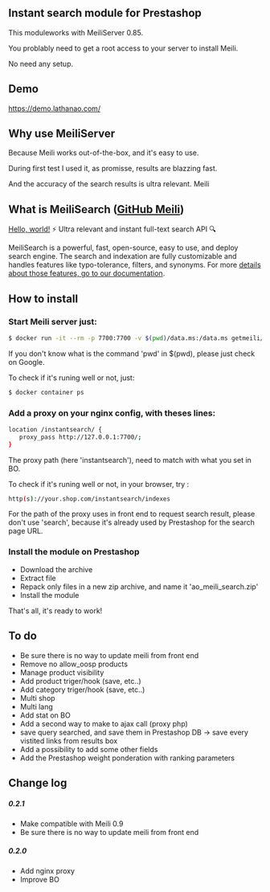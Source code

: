 ## Instant search module for Prestashop 

This moduleworks with MeiliServer 0.85.

You problably need to get a root access to your server to install Meili.

No need any setup.

## Demo
https://demo.lathanao.com/

## Why use MeiliServer

Because Meili works out-of-the-box, and it's easy to use.

During first test I used it, as promisse, results are blazzing fast.

And the accuracy of the search results is ultra relevant.
Meili

## What is MeiliSearch ([GitHub Meili](https://github.com/meilisearch/MeiliSearch/))
<a href="http://example.com/" target="_blank">Hello, world!</a>
⚡ Ultra relevant and instant full-text search API 🔍

MeiliSearch is a powerful, fast, open-source, easy to use, and deploy search engine. The search and indexation are fully customizable and handles features like typo-tolerance, filters, and synonyms.
For more [details about those features, go to our documentation](https://docs.meilisearch.com/).


## How to install

### Start Meili server just:
```sh
$ docker run -it --rm -p 7700:7700 -v $(pwd)/data.ms:/data.ms getmeili/meilisearch
```
If you don't know what is the command 'pwd' in $(pwd), please just check on Google.

To check if it's runing well or not, just:
```sh
$ docker container ps
```

### Add a proxy on your nginx config, with theses lines:
```sh
location /instantsearch/ {
   proxy_pass http://127.0.0.1:7700/;
}
```
The proxy path (here 'instantsearch'), need to match with what you set in BO.

To check if it's runing well or not, in your browser, try :
```sh
http(s)://your.shop.com/instantsearch/indexes
```

For the path of the proxy uses in front end to request search result, please don't use 'search', because it's already used by Prestashop for the search page URL.

### Install the module on Prestashop
* Download the archive
* Extract file 
* Repack only files in a new zip archive, and name it 'ao_meili_search.zip' 
* Install the module

That's all, it's ready to work!



## To do
* Be sure there is no way to update meili from front end
* Remove no allow_oosp products
* Manage product visibility
* Add product triger/hook (save, etc..)
* Add category triger/hook (save, etc..)
* Multi shop
* Multi lang
* Add stat on BO
* Add a second way to make to ajax call (proxy php)
* save query searched, and save them in Prestashop DB
  -> save every vistited links from results box
* Add a possibility to add some other fields
* Add the Prestashop weight ponderation with ranking parameters

## Change log
##### 0.2.1
* Make compatible with Meili 0.9
* Be sure there is no way to update meili from front end
##### 0.2.0
* Add nginx proxy
* Improve BO

